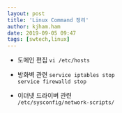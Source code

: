 ```yaml
---
layout: post
title: 'Linux Command 정리'
author: kjham.ham
date: 2019-09-05 09:47
tags: [swtech,linux]
---
```


+ 도메인 편집
`vi /etc/hosts`  

+ 방화벽 관련
`service iptables stop`  
`service firewalld stop`  

+ 이더넷 드라이버 관련  
`/etc/sysconfig/network-scripts/`

